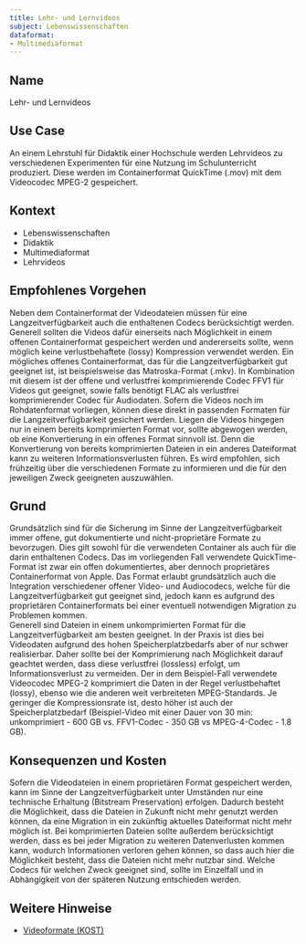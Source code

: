```yaml
---
title: Lehr- und Lernvideos
subject: Lebenswissenschaften
dataformat:
- Multimediaformat
---
```


## Name    
Lehr- und Lernvideos

## Use Case    
An einem Lehrstuhl für Didaktik einer Hochschule werden Lehrvideos zu verschiedenen Experimenten für eine Nutzung im Schulunterricht produziert. Diese werden im Containerformat QuickTime (.mov) mit dem Videocodec MPEG-2 gespeichert.

## Kontext   
* Lebenswissenschaften  
* Didaktik  
* Multimediaformat  
* Lehrvideos  

## Empfohlenes Vorgehen    
Neben dem Containerformat der Videodateien müssen für eine Langzeitverfügbarkeit auch die enthaltenen Codecs berücksichtigt werden. Generell sollten die Videos dafür einerseits nach Möglichkeit in einem offenen Containerformat gespeichert werden und andererseits sollte, wenn möglich keine verlustbehaftete (lossy) Kompression verwendet werden. Ein mögliches offenes Containerformat, das für die Langzeitverfügbarkeit gut geeignet ist, ist beispielsweise das Matroska-Format (.mkv). In Kombination mit diesem ist der offene und verlustfrei komprimierende Codec FFV1 für Videos gut geeignet, sowie falls benötigt FLAC als verlustfrei komprimierender Codec für Audiodaten.
Sofern die Videos noch im Rohdatenformat vorliegen, können diese direkt in passenden Formaten für die Langzeitverfügbarkeit gesichert werden. Liegen die Videos hingegen nur in einem bereits komprimierten Format vor, sollte abgewogen werden, ob eine Konvertierung in ein offenes Format sinnvoll ist. Denn die Konvertierung von bereits komprimierten Dateien in ein anderes Dateiformat kann zu weiteren Informationsverlusten führen.
Es wird empfohlen, sich frühzeitig über die verschiedenen Formate zu informieren und die für den jeweiligen Zweck geeigneten auszuwählen.

## Grund    
Grundsätzlich sind für die Sicherung im Sinne der Langzeitverfügbarkeit immer offene, gut dokumentierte und nicht-proprietäre Formate zu bevorzugen. Dies gilt sowohl für die verwendeten Container als auch für die darin enthaltenen Codecs. Das im vorliegenden Fall verwendete QuickTime-Format ist zwar ein offen dokumentiertes, aber dennoch proprietäres Containerformat von Apple. Das Format erlaubt grundsätzlich auch die Integration verschiedener offener Video- und Audiocodecs, welche für die Langzeitverfügbarkeit gut geeignet sind, jedoch kann es aufgrund des proprietären Containerformats bei einer eventuell notwendigen Migration zu Problemen kommen.  
Generell sind Dateien in einem unkomprimierten Format für die Langzeitverfügbarkeit am besten geeignet. In der Praxis ist dies bei Videodaten aufgrund des hohen Speicherplatzbedarfs aber of nur schwer realisierbar. Daher sollte bei der Komprimierung nach Möglichkeit darauf geachtet werden, dass diese verlustfrei (lossless) erfolgt, um Informationsverlust zu vermeiden. Der in dem Beispiel-Fall verwendete Videocodec MPEG-2 komprimiert die Daten in der Regel verlustbehaftet (lossy), ebenso wie die anderen weit verbreiteten MPEG-Standards. Je geringer die Kompressionsrate ist, desto höher ist auch der Speicherplatzbedarf (Beispiel-Video mit einer Dauer von 30 min: unkomprimiert - 600 GB vs. FFV1-Codec - 350 GB vs MPEG-4-Codec - 1.8 GB).

## Konsequenzen und Kosten    
Sofern die Videodateien in einem proprietären Format gespeichert werden, kann im Sinne der Langzeitverfügbarkeit unter Umständen nur eine technische Erhaltung (Bitstream Preservation) erfolgen. Dadurch besteht die Möglichkeit, dass die Dateien in Zukunft nicht mehr genutzt werden können, da eine Migration in ein zukünftig aktuelles Dateiformat nicht mehr möglich ist. Bei komprimierten Dateien sollte außerdem berücksichtigt werden, dass es bei jeder Migration zu weiteren Datenverlusten kommen kann, wodurch Informationen verloren gehen können, so dass auch hier die Möglichkeit besteht, dass die Dateien nicht mehr nutzbar sind. 
Welche Codecs für welchen Zweck geeignet sind, sollte im Einzelfall und in Abhängigkeit von der späteren Nutzung entschieden werden. 

## Weitere Hinweise    
* [Videoformate (KOST)](https://kost-ceco.ch/cms/videoformate-einleitung.html)
